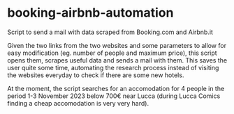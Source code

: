 # booking-airbnb-automation
Script to send a mail with data scraped from Booking.com and Airbnb.it

Given the two links from the two websites and some parameters to allow for easy modification (eg. number of people and maximum price), this script opens them, scrapes useful data and sends a mail with them.
This saves the user quite some time, automating the research process instead of visiting the websites everyday to check if there are some new hotels.

At the moment, the script searches for an accomodation for 4 people in the period 1-3 November 2023 below 700€ near Lucca (during Lucca Comics finding a cheap accomodation is very very hard).
